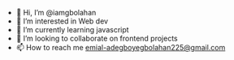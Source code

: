 - 👋 Hi, I’m @iamgbolahan
- 👀 I’m interested in Web dev
- 🌱 I’m currently learning javascript
- 💞️ I’m looking to collaborate on frontend projects
- 📫 How to reach me emial-adegboyegbolahan225@gmail.com

<!---
iamgbolahan/iamgbolahan is a ✨ special ✨ repository because its `README.md` (this file) appears on your GitHub profile.
You can click the Preview link to take a look at your changes.
--->
